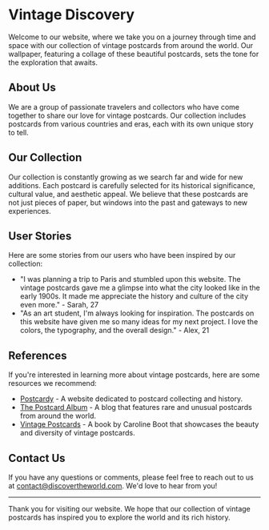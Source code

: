 <!--font:Inter-->

# Vintage Discovery

Welcome to our website, where we take you on a journey through time and space with our collection of vintage postcards from around the world. Our wallpaper, featuring a collage of these beautiful postcards, sets the tone for the exploration that awaits.

## About Us
We are a group of passionate travelers and collectors who have come together to share our love for vintage postcards. Our collection includes postcards from various countries and eras, each with its own unique story to tell.

## Our Collection
Our collection is constantly growing as we search far and wide for new additions. Each postcard is carefully selected for its historical significance, cultural value, and aesthetic appeal. We believe that these postcards are not just pieces of paper, but windows into the past and gateways to new experiences.

## User Stories
Here are some stories from our users who have been inspired by our collection:

- "I was planning a trip to Paris and stumbled upon this website. The vintage postcards gave me a glimpse into what the city looked like in the early 1900s. It made me appreciate the history and culture of the city even more." - Sarah, 27
- "As an art student, I'm always looking for inspiration. The postcards on this website have given me so many ideas for my next project. I love the colors, the typography, and the overall design." - Alex, 21

## References
If you're interested in learning more about vintage postcards, here are some resources we recommend:

- [Postcardy](#postcardy) - A website dedicated to postcard collecting and history.
- [The Postcard Album](#the-postcard-album) - A blog that features rare and unusual postcards from around the world.
- [Vintage Postcards](#vintage-postcards) - A book by Caroline Boot that showcases the beauty and diversity of vintage postcards.

## Contact Us
If you have any questions or comments, please feel free to reach out to us at [contact@discovertheworld.com](mailto:contact@discovertheworld.com). We'd love to hear from you!

---

Thank you for visiting our website. We hope that our collection of vintage postcards has inspired you to explore the world and its rich history.

<!--

Write me content for website with wallpaper which alt text is:

"A collage of vintage postcards from around the world"

The name/title of the page should not be 1:1 copy of the alt text but rather a real content of the website which is using this wallpaper.

- Use markdown format 
- Start with heading
- Heading should be short and concise
- The content should look like a real website 
- The website should not be about the wallpaper, wallpaper is just a related background
- Heading should be contain work "wallpaper" or "background"
- Include real sections like references, contact, user stories, etc. use things relevant to the page purpose.
- Feel free to use structure like headings, bullets, numbering, blockquotes, paragraphs, horizontal lines, etc.
- You can use formatting like bold or _italic_
- You can include UTF-8 emojis
- Links should be only #hash anchors (and you can refer to the document itself)
- Do not include images


---


# Discovering the World: A Journey Through Vintage Postcards

Welcome to our website, where we take you on a journey through time and space with our collection of vintage postcards from around the world. Our wallpaper, featuring a collage of these beautiful postcards, sets the tone for the exploration that awaits.

## About Us
We are a group of passionate travelers and collectors who have come together to share our love for vintage postcards. Our collection includes postcards from various countries and eras, each with its own unique story to tell.

## Our Collection
Our collection is constantly growing as we search far and wide for new additions. Each postcard is carefully selected for its historical significance, cultural value, and aesthetic appeal. We believe that these postcards are not just pieces of paper, but windows into the past and gateways to new experiences.

## User Stories
Here are some stories from our users who have been inspired by our collection:

- "I was planning a trip to Paris and stumbled upon this website. The vintage postcards gave me a glimpse into what the city looked like in the early 1900s. It made me appreciate the history and culture of the city even more." - Sarah, 27
- "As an art student, I'm always looking for inspiration. The postcards on this website have given me so many ideas for my next project. I love the colors, the typography, and the overall design." - Alex, 21

## References
If you're interested in learning more about vintage postcards, here are some resources we recommend:

- [Postcardy](#postcardy) - A website dedicated to postcard collecting and history.
- [The Postcard Album](#the-postcard-album) - A blog that features rare and unusual postcards from around the world.
- [Vintage Postcards](#vintage-postcards) - A book by Caroline Boot that showcases the beauty and diversity of vintage postcards.

## Contact Us
If you have any questions or comments, please feel free to reach out to us at [contact@discovertheworld.com](mailto:contact@discovertheworld.com). We'd love to hear from you!

---

Thank you for visiting our website. We hope that our collection of vintage postcards has inspired you to explore the world and its rich history.

-->
